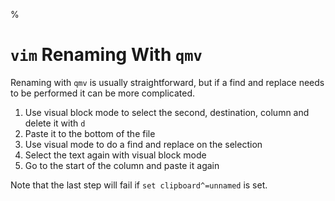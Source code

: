 %

# `vim` Renaming With `qmv`

Renaming with `qmv` is usually straightforward, but if a find and replace needs to be performed it can be more complicated.

1. Use visual block mode to select the second, destination, column and delete it with `d`
2. Paste it to the bottom of the file
3. Use visual mode to do a find and replace on the selection
4. Select the text again with visual block mode
5. Go to the start of the column and paste it again

Note that the last step will fail if `set clipboard^=unnamed` is set.
